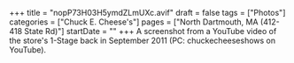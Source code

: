 +++
title = "nopP73H03H5ymdZLmUXc.avif"
draft = false
tags = ["Photos"]
categories = ["Chuck E. Cheese's"]
pages = ["North Dartmouth, MA (412-418 State Rd)"]
startDate = ""
+++
A screenshot from a YouTube video of the store's 1-Stage back in September 2011 (PC: chuckecheeseshows on YouTube).

